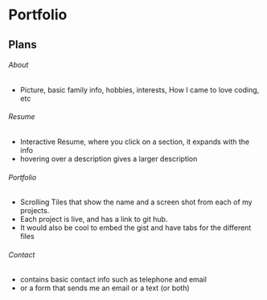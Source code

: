 # Portfolio

## Plans

###### About
  
- Picture, basic family info, hobbies, interests, How I came to love coding, etc
  
###### Resume
  
- Interactive Resume, where you click on a section, it expands with the info 
- hovering over a description gives a larger description
  
###### Portfolio
  
- Scrolling Tiles that show the name and a screen shot from each of my projects. 
- Each project is live, and has a link to git hub. 
- It would also be cool to embed the gist and have tabs for the different files
    
###### Contact
  
- contains basic contact info such as telephone and email
- or a form that sends me an email or a text (or both)
    
